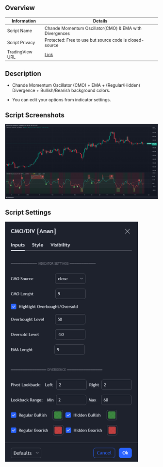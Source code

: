 ## Overview

| Information         | Details                           |
|---------------------|-----------------------------------|
| Script Name         | Chande Momentum Oscillator(CMO) & EMA with Divergences|
| Script Privacy      | Protected: Free to use but source code is closed-source|
| TradingView URL     | [Link](https://www.tradingview.com/script/HURKGZcA-Chande-Momentum-Oscillator-CMO-EMA-with-Divergences/)|

## Description

- Chande Momentum Oscillator (CMO) + EMA + (Regular/Hidden) Divergence + Bullish/Bearish background colors.

- You can edit your options from indicator settings.

## Script Screenshots

![chart](images/chart.png)

## Script Settings

![settings](images/settings.png)
